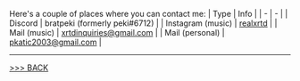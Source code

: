 Here's a couple of places where you can contact me:
| Type | Info |
| - | - |
| Discord | bratpeki (formerly peki#6712) |
| Instagram (music) | [realxrtd](https://www.instagram.com/realxrtd/) |
| Mail (music) | xrtdinquiries@gmail.com |
| Mail (personal) | pkatic2003@gmail.com |

---

[>>> BACK](https://github.com/bratpeki)
